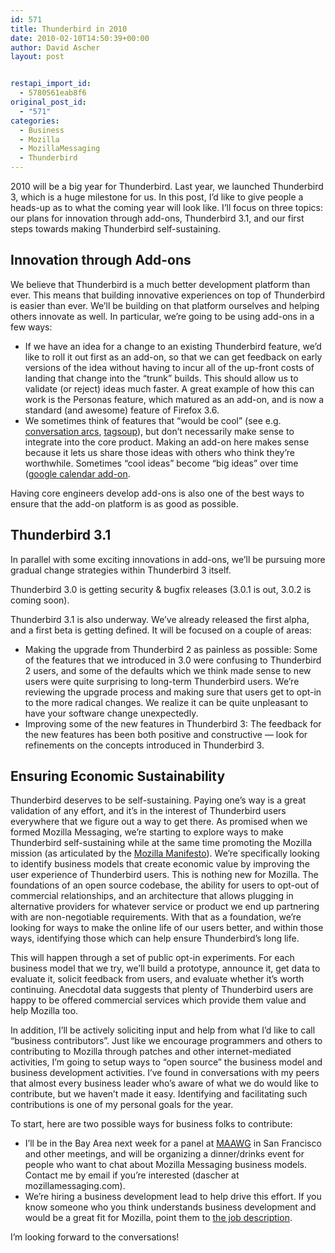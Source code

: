 ```yaml
---
id: 571
title: Thunderbird in 2010
date: 2010-02-10T14:50:39+00:00
author: David Ascher
layout: post


restapi_import_id:
  - 5780561eab8f6
original_post_id:
  - "571"
categories:
  - Business
  - Mozilla
  - MozillaMessaging
  - Thunderbird
---
```

2010 will be a big year for Thunderbird. Last year, we launched Thunderbird 3, which is a huge milestone for us. In this post, I&#8217;d like to give people a heads-up as to what the coming year will look like. I&#8217;ll focus on three topics: our plans for innovation through add-ons, Thunderbird 3.1, and our first steps towards making Thunderbird self-sustaining.

## Innovation through Add-ons

We believe that Thunderbird is a much better development platform than ever. This means that building innovative experiences on top of Thunderbird is easier than ever. We&#8217;ll be building on that platform ourselves and helping others innovate as well. In particular, we&#8217;re going to be using add-ons in a few ways:

  * If we have an idea for a change to an existing Thunderbird feature, we&#8217;d like to roll it out first as an add-on, so that we can get feedback on early versions of the idea without having to incur all of the up-front costs of landing that change into the &#8220;trunk&#8221; builds. This should allow us to validate (or reject) ideas much faster. A great example of how this can work is the Personas feature, which matured as an add-on, and is now a standard (and awesome) feature of Firefox 3.6.
  * We sometimes think of features that &#8220;would be cool&#8221; (see e.g. [conversation arcs](http://www.visophyte.org/blog/2008/11/29/ill-be-wanting-that-latte-machine-now/), [tagsoup](http://www.visophyte.org/blog/2008/12/12/thunderbird-and-gloda-go-to-meme-town/)), but don&#8217;t necessarily make sense to integrate into the core product. Making an add-on here makes sense because it lets us share those ideas with others who think they&#8217;re worthwhile. Sometimes &#8220;cool ideas&#8221; become &#8220;big ideas&#8221; over time ([google calendar add-on](https://addons.mozilla.org/en-US/thunderbird/addon/70768).

Having core engineers develop add-ons is also one of the best ways to ensure that the add-on platform is as good as possible.

## Thunderbird 3.1

In parallel with some exciting innovations in add-ons, we&#8217;ll be pursuing more gradual change strategies within Thunderbird 3 itself.

Thunderbird 3.0 is getting security & bugfix releases (3.0.1 is out, 3.0.2 is coming soon).

Thunderbird 3.1 is also underway. We&#8217;ve already released the first alpha, and a first beta is getting defined. It will be focused on a couple of areas:

  * Making the upgrade from Thunderbird 2 as painless as possible: Some of the features that we introduced in 3.0 were confusing to Thunderbird 2 users, and some of the defaults which we think made sense to new users were quite surprising to long-term Thunderbird users. We&#8217;re reviewing the upgrade process and making sure that users get to opt-in to the more radical changes. We realize it can be quite unpleasant to have your software change unexpectedly.
  * Improving some of the new features in Thunderbird 3: The feedback for the new features has been both positive and constructive &#8212; look for refinements on the concepts introduced in Thunderbird 3.

## Ensuring Economic Sustainability

Thunderbird deserves to be self-sustaining. Paying one&#8217;s way is a great validation of any effort, and it&#8217;s in the interest of Thunderbird users everywhere that we figure out a way to get there. As promised when we formed Mozilla Messaging, we&#8217;re starting to explore ways to make Thunderbird self-sustaining while at the same time promoting the Mozilla mission (as articulated by the [Mozilla Manifesto](http://www.mozilla.org/about/manifesto)). We&#8217;re specifically looking to identify business models that create economic value by improving the user experience of Thunderbird users. This is nothing new for Mozilla. The foundations of an open source codebase, the ability for users to opt-out of commercial relationships, and an architecture that allows plugging in alternative providers for whatever service or product we end up partnering with are non-negotiable requirements. With that as a foundation, we&#8217;re looking for ways to make the online life of our users better, and within those ways, identifying those which can help ensure Thunderbird&#8217;s long life.

This will happen through a set of public opt-in experiments. For each business model that we try, we&#8217;ll build a prototype, announce it, get data to evaluate it, solicit feedback from users, and evaluate whether it&#8217;s worth continuing. Anecdotal data suggests that plenty of Thunderbird users are happy to be offered commercial services which provide them value and help Mozilla too.

In addition, I&#8217;ll be actively soliciting input and help from what I&#8217;d like to call &#8220;business contributors&#8221;. Just like we encourage programmers and others to contributing to Mozilla through patches and other internet-mediated activities, I&#8217;m going to setup ways to &#8220;open source&#8221; the business model and business development activities. I&#8217;ve found in conversations with my peers that almost every business leader who&#8217;s aware of what we do would like to contribute, but we haven&#8217;t made it easy. Identifying and facilitating such contributions is one of my personal goals for the year.

To start, here are two possible ways for business folks to contribute:

  * I&#8217;ll be in the Bay Area next week for a panel at [MAAWG](http://www.maawg.org/) in San Francisco and other meetings, and will be organizing a dinner/drinks event for people who want to chat about Mozilla Messaging business models. Contact me by email if you&#8217;re interested (dascher at mozillamessaging.com).
  * We&#8217;re hiring a business development lead to help drive this effort. If you know someone who you think understands business development and would be a great fit for Mozilla, point them to [the job description](http://www.jobvite.com/j/?cj=ouFfVfw3&s=DavidAscher).

I&#8217;m looking forward to the conversations!